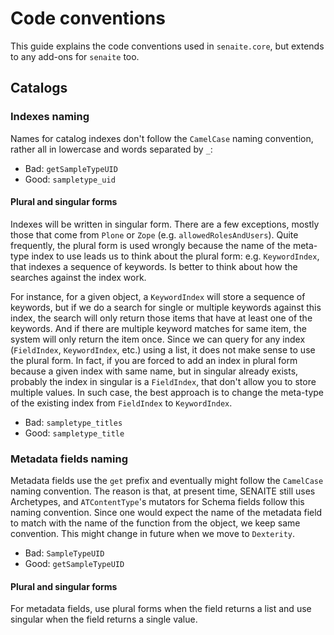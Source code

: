 # Code conventions

This guide explains the code conventions used in `senaite.core`, but extends to
any add-ons for `senaite` too.

## Catalogs

### Indexes naming

Names for catalog indexes don't follow the `CamelCase` naming convention, rather
all in lowercase and words separated by `_`:

- Bad: `getSampleTypeUID`
- Good: `sampletype_uid`

#### Plural and singular forms

Indexes will be written in singular form. There are a few exceptions, mostly
those that come from `Plone` or `Zope` (e.g. `allowedRolesAndUsers`). Quite
frequently, the plural form is used wrongly because the name of the meta-type
index to use leads us to think about the plural form: e.g. `KeywordIndex`, that
indexes a sequence of keywords. Is better to think about how the searches
against the index work.

For instance, for a given object, a `KeywordIndex` will store a sequence of
keywords, but if we do a search for single or multiple keywords against this
index, the search will only return those items that have at least one of the
keywords. And if there are multiple keyword matches for same item, the system
will only return the item once. Since we can query for any index (`FieldIndex`,
`KeywordIndex`, etc.) using a list, it does not make sense to use the plural
form. In fact, if you are forced to add an index in plural form because a given
index with same name, but in singular already exists, probably the index in
singular is a `FieldIndex`, that don't allow you to store multiple values. In
such case, the best approach is to change the meta-type of the existing index
from `FieldIndex` to `KeywordIndex`.

- Bad: `sampletype_titles`
- Good: `sampletype_title`


### Metadata fields naming

Metadata fields use the `get` prefix and eventually might follow the `CamelCase`
naming convention. The reason is that, at present time, SENAITE still uses 
Archetypes, and `ATContentType`'s mutators for Schema fields follow this naming
convention. Since one would expect the name of the metadata field to match
with the name of the function from the object, we keep same convention. This
might change in future when we move to `Dexterity`.

- Bad: `SampleTypeUID`
- Good: `getSampleTypeUID`

#### Plural and singular forms

For metadata fields, use plural forms when the field returns a list and use
singular when the field returns a single value.
